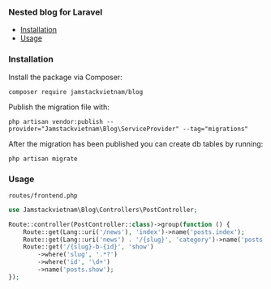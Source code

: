 ### Nested blog for Laravel

- [Installation](#installation)
- [Usage](#usage)

### Installation

Install the package via Composer:

```
composer require jamstackvietnam/blog
```

Publish the migration file with:

```
php artisan vendor:publish --provider="Jamstackvietnam\Blog\ServiceProvider" --tag="migrations"
```

After the migration has been published you can create db tables by running:

```
php artisan migrate
```

### Usage


`routes/frontend.php`
```php
use Jamstackvietnam\Blog\Controllers\PostController;

Route::controller(PostController::class)->group(function () {
    Route::get(Lang::uri('/news'), 'index')->name('posts.index');
    Route::get(Lang::uri('news') . '/{slug}', 'category')->name('posts.category');
    Route::get('/{slug}-b-{id}', 'show')
        ->where('slug', '.*?')
        ->where('id', '\d+')
        ->name('posts.show');
});
```
